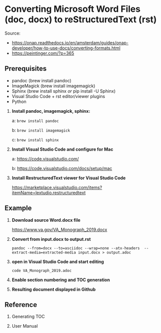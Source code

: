 # Converting Microsoft Word Files (doc, docx) to reStructuredText (rst)

Source: 
* https://onap.readthedocs.io/en/amsterdam/guides/onap-developer/how-to-use-docs/converting-formats.html
* https://peintinger.com/?p=365



## Prerequisites

* pandoc  (brew install pandoc)
* ImageMagick (brew install imagemagick)
* Sphinx (brew install sphinx *or*  pip install -U Sphinx)
* Visual Studio Code + rst editor/viewer plugins
* Python


1. __Install pandoc, imagemagick, sphinx:__

   a:  ``brew install pandoc``

   b: ``brew install imagemagick``

   c:  ``brew install sphinx``

2. __Install Visual Studio Code and configure for Mac__

   a:  https://code.visualstudio.com/

   b:  https://code.visualstudio.com/docs/setup/mac

3. __Install RestructuredText viewer for Visual Studio Code__

    https://marketplace.visualstudio.com/items?itemName=lextudio.restructuredtext
   



## Example

1. __Download source Word.docx file__

    https://www.va.gov/VA_Monograph_2019.docx

2. __Convert from input.docx to output.rst__

    ``pandoc --from=docx --to=asciidoc --wrap=none --atx-headers  --extract-media=extracted-media input.docx > output.adoc``

3. __open  in Visual Studio Code and start editing__

    ``code VA_Monograph_2019.adoc``

4. __Enable section numbering and TOC generation__


5. __Resulting document displayed in Github__

    


## Reference

1. Generating TOC


2. User Manual

